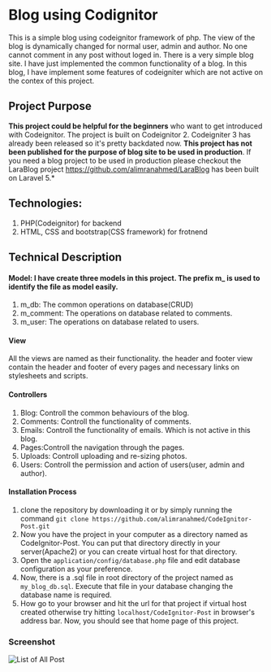 # Blog using Codignitor
This is a simple blog using codeignitor framework of php. The view of the blog is dynamically changed for normal user, admin and author. No one cannot comment in any post without loged in. There is a very simple blog site. I have just implemented the common functionality of a blog. In this blog, I have implement some features of codeigniter which are not active on the contex of this project.

## Project Purpose
**This project could be helpful for the beginners** who want to get introduced with Codeignitor. The project is built on Codeignitor 2. Codeigniter 3 has already been released so it's pretty backdated now. **This project has not been published for the purpose of blog site to be used in production**. If you need a blog project to be used in production please checkout the LaraBlog project https://github.com/alimranahmed/LaraBlog has been built on Laravel 5.*

## Technologies: 
1. PHP(Codeignitor) for backend
2. HTML, CSS and bootstrap(CSS framework) for frotnend

## Technical Description

#### Model: I have create three models in this project. The prefix m_ is used to identify the file as model easily.
1. m_db: The common  operations on database(CRUD)
2. m_comment: The operations on database related to comments.
3. m_user: The operations on database related to users.


#### View
All the views are named as their functionality. the header and footer view contain the header and footer of every pages and necessary links on stylesheets and scripts.


#### Controllers
1. Blog: Controll the common behaviours of the blog.
2. Comments: Controll the functionality of comments.
3. Emails: Controll the functionality of emails. Which is not active in this blog.
4. Pages:Controll the navigation through the pages.
5. Uploads: Controll uploading and re-sizing photos.
6. Users: Controll the permission and action of users(user, admin and author).

#### Installation Process
1. clone the repository by downloading it or by simply running the command 
`git clone https://github.com/alimranahmed/CodeIgnitor-Post.git`
2. Now you have the project in your computer as a directory named as CodeIgnitor-Post. You can put that directory directly in your server(Apache2) or you can create virtual host for that directory. 
3. Open the `application/config/database.php` file and edit database configuration as your preference. 
4. Now, there is a .sql file in root directory of the project named as `my_blog_db.sql`. Execute that file in your database changing the database name is required. 
5. How go to your browser and hit the url for that project if virtual host created otherwise try hitting `localhost/CodeIgnitor-Post` in browser's address bar. Now, you should see that home page of this project. 

### Screenshot
![List of All Post](https://cloud.githubusercontent.com/assets/7629427/22406304/337a220e-e67b-11e6-981f-d5f14f0352a5.png)
